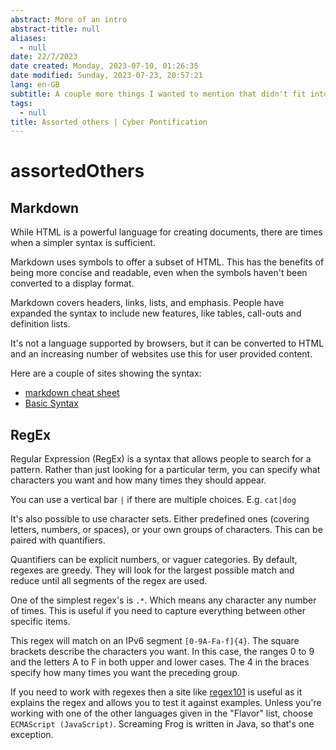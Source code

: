```yaml
---
abstract: More of an intro
abstract-title: null
aliases:
  - null
date: 22/7/2023
date created: Monday, 2023-07-10, 01:26:35
date modified: Sunday, 2023-07-23, 20:57:21
lang: en-GB
subtitle: A couple more things I wanted to mention that didn't fit into the
tags:
  - null
title: Assorted others | Cyber Pontification
---
```


# assortedOthers

## Markdown

While HTML is a powerful language for creating documents, there are times when a simpler syntax is sufficient.

Markdown uses symbols to offer a subset of HTML. This has the benefits of being more concise and readable, even when the symbols haven't been converted to a display format.

Markdown covers headers, links, lists, and emphasis. People have expanded the syntax to include new features, like tables, call-outs and definition lists.

It's not a language supported by browsers, but it can be converted to HTML and an increasing number of websites use this for user provided content.

Here are a couple of sites showing the syntax:

- [markdown cheat sheet](https://www.markdown-cheatsheet.com/)
- [Basic Syntax](https://www.markdownguide.org/basic-syntax)

## RegEx

Regular Expression (RegEx) is a syntax that allows people to search for a pattern. Rather than just looking for a particular term, you can specify what characters you want and how many times they should appear.

You can use a vertical bar `|` if there are multiple choices. E.g. `cat|dog`

It's also possible to use character sets. Either predefined ones (covering letters, numbers, or spaces), or your own groups of characters. This can be paired with quantifiers.

Quantifiers can be explicit numbers, or vaguer categories. By default, regexes are greedy. They will look for the largest possible match and reduce until all segments of the regex are used.

One of the simplest regex's is `.*`. Which means any character any number of times. This is useful if you need to capture everything between other specific items.

This regex will match on an IPv6 segment `[0-9A-Fa-f]{4}`. The square brackets describe the characters you want. In this case, the ranges 0 to 9 and the letters A to F in both upper and lower cases. The 4 in the braces specify how many times you want the preceding group.

If you need to work with regexes then a site like [regex101](https://regex101.com/) is useful as it explains the regex and allows you to test it against examples. Unless you're working with one of the other languages given in the "Flavor" list, choose `ECMAScript (JavaScript)`. Screaming Frog is written in Java, so that's one exception.
